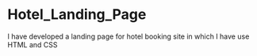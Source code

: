 # Hotel_Landing_Page
I have developed a landing page for hotel booking site in which I have use HTML and CSS
